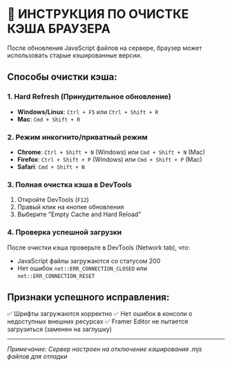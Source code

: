 # 🔄 ИНСТРУКЦИЯ ПО ОЧИСТКЕ КЭША БРАУЗЕРА

После обновления JavaScript файлов на сервере, браузер может использовать старые кэшированные версии.

## Способы очистки кэша:

### 1. Hard Refresh (Принудительное обновление)
- **Windows/Linux**: `Ctrl + F5` или `Ctrl + Shift + R`
- **Mac**: `Cmd + Shift + R`

### 2. Режим инкогнито/приватный режим
- **Chrome**: `Ctrl + Shift + N` (Windows) или `Cmd + Shift + N` (Mac)
- **Firefox**: `Ctrl + Shift + P` (Windows) или `Cmd + Shift + P` (Mac)
- **Safari**: `Cmd + Shift + N`

### 3. Полная очистка кэша в DevTools
1. Откройте DevTools (`F12`)
2. Правый клик на кнопке обновления
3. Выберите "Empty Cache and Hard Reload"

### 4. Проверка успешной загрузки
После очистки кэша проверьте в DevTools (Network tab), что:
- JavaScript файлы загружаются со статусом 200
- Нет ошибок `net::ERR_CONNECTION_CLOSED` или `net::ERR_CONNECTION_RESET`

## Признаки успешного исправления:
✅ Шрифты загружаются корректно
✅ Нет ошибок в консоли о недоступных внешних ресурсах
✅ Framer Editor не пытается загрузиться (заменен на заглушку)

---
*Примечание: Сервер настроен на отключение кэширования .mjs файлов для отладки*
